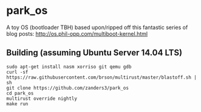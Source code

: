 # park_os

A toy OS (bootloader TBH) based upon/ripped off this fantastic series of blog posts:
http://os.phil-opp.com/multiboot-kernel.html

## Building (assuming Ubuntu Server 14.04 LTS)

```
sudo apt-get install nasm xorriso git qemu gdb
curl -sf https://raw.githubusercontent.com/brson/multirust/master/blastoff.sh | sh
git clone https://github.com/zanders3/park_os
cd park_os
multirust override nightly
make run
```
